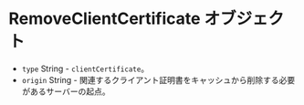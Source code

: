 # RemoveClientCertificate オブジェクト

* `type` String - `clientCertificate`。
* `origin` String - 関連するクライアント証明書をキャッシュから削除する必要があるサーバーの起点。